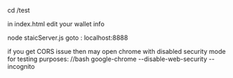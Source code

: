 cd /test

in index.html edit your wallet info

node staicServer.js
goto : localhost:8888

if you get CORS issue then may open chrome with disabled security mode for testing purposes:
//bash
google-chrome --disable-web-security --incognito
